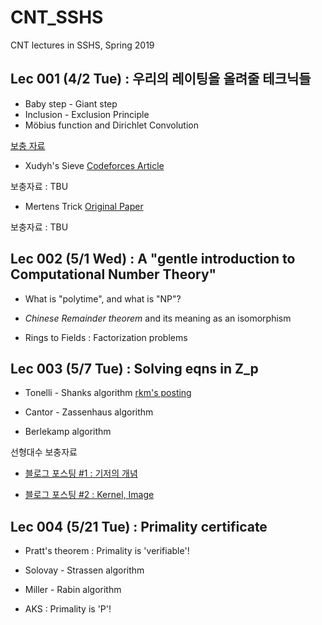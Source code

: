 # CNT_SSHS
CNT lectures in SSHS, Spring 2019

## Lec 001 (4/2 Tue) : 우리의 레이팅을 올려줄 테크닉들

- Baby step - Giant step
- Inclusion - Exclusion Principle
- Möbius function and Dirichlet Convolution 

[보충 자료](lec001/lec001_note1.pdf)

- Xudyh's Sieve [Codeforces Article](https://codeforces.com/blog/entry/54150)

보충자료 : TBU

- Mertens Trick [Original Paper](https://projecteuclid.org/euclid.em/1047565447)

보충자료 : TBU

## Lec 002 (5/1 Wed) : A "gentle introduction to Computational Number Theory"

- What is "polytime", and what is "NP"?

- _Chinese Remainder theorem_ and its meaning as an isomorphism

- Rings to Fields : Factorization problems

## Lec 003 (5/7 Tue) : Solving eqns in Z_p

- Tonelli - Shanks algorithm [rkm's posting](https://rkm0959.tistory.com/20)

- Cantor - Zassenhaus algorithm

- Berlekamp algorithm

선형대수 보충자료

- [블로그 포스팅 #1 : 기저의 개념](http://blog.naver.com/gdpresent/220594151975)

- [블로그 포스팅 #2 : Kernel, Image](http://blog.naver.com/gdpresent/220595032651)

## Lec 004 (5/21 Tue) : Primality certificate

- Pratt's theorem : Primality is 'verifiable'!

- Solovay - Strassen algorithm

- Miller - Rabin algorithm

- AKS : Primality is 'P'!
